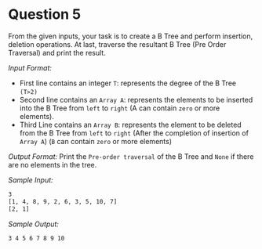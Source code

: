# Question 5

From the given inputs, your task is to create a B Tree and perform insertion, deletion operations. At last, traverse the resultant B Tree (Pre Order Traversal) and print the result.

*Input Format:*

- First line contains an integer `T`: represents the degree of the B Tree `(T>2)`
- Second line contains an `Array A`: represents the elements to be inserted into the B Tree from `left` to `right` (A can contain `zero` or more elements).
- Third Line contains an `Array B`: represents the element to be deleted from the B Tree from `left` to `right` (After the completion of insertion of `Array A`) (`B` can contain `zero` or more elements)

*Output Format:* Print the `Pre-order traversal` of the B Tree and `None` if there are no elements in the tree.

*Sample Input:*

```bash
3
[1, 4, 8, 9, 2, 6, 3, 5, 10, 7]
[2, 1]
```

*Sample Output:*

```bash
3 4 5 6 7 8 9 10
```

